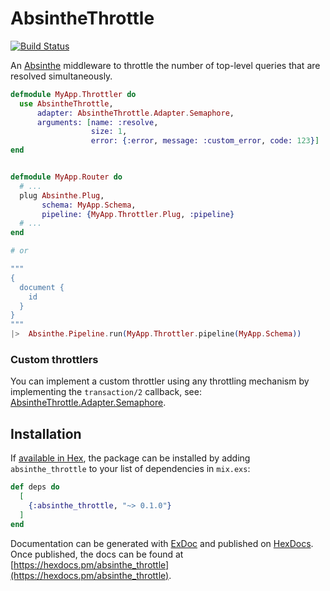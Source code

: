 # AbsintheThrottle

[![Build Status](https://travis-ci.org/soundtrackyourbrand/absinthe-throttle.svg?branch=master)](https://travis-ci.org/soundtrackyourbrand/absinthe-throttle)


An [Absinthe](https://github.com/absinthe-graphql/absinthe) middleware to throttle the number of top-level queries that are resolved simultaneously.

```elixir
defmodule MyApp.Throttler do
  use AbsintheThrottle,
      adapter: AbsintheThrottle.Adapter.Semaphore,
      arguments: [name: :resolve,
                  size: 1,
                  error: {:error, message: :custom_error, code: 123}]
end


defmodule MyApp.Router do
  # ...
  plug Absinthe.Plug,
       schema: MyApp.Schema,
       pipeline: {MyApp.Throttler.Plug, :pipeline}
  # ...
end

# or

"""
{
  document {
    id
  }
}
"""
|>  Absinthe.Pipeline.run(MyApp.Throttler.pipeline(MyApp.Schema))

```

### Custom throttlers

You can implement a custom throttler using any throttling mechanism by implementing the `transaction/2` callback, see: [AbsintheThrottle.Adapter.Semaphore](https://github.com/soundtrackyourbrand/absinthe-throttle/blob/master/lib/adapter/semaphore.ex).

## Installation

If [available in Hex](https://hex.pm/docs/publish), the package can be installed
by adding `absinthe_throttle` to your list of dependencies in `mix.exs`:

```elixir
def deps do
  [
    {:absinthe_throttle, "~> 0.1.0"}
  ]
end
```

Documentation can be generated with [ExDoc](https://github.com/elixir-lang/ex_doc)
and published on [HexDocs](https://hexdocs.pm). Once published, the docs can
be found at [https://hexdocs.pm/absinthe_throttle](https://hexdocs.pm/absinthe_throttle).

